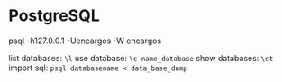 PostgreSQL
==========

psql -h127.0.0.1 -Uencargos -W encargos

list databases: `\l`
use database: `\c name_database`
show databases: `\dt`
import sql: `psql databasename < data_base_dump`
